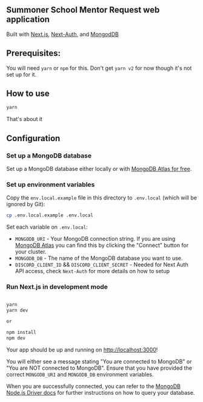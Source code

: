 ## Summoner School Mentor Request web application

Built with [Next.js](https://nextjs.org/docs), [Next-Auth](https://next-auth.js.org/getting-started/introduction), and [MongodDB](https://www.mongodb.com/docs/)

## Prerequisites:

You will need `yarn` or `npm` for this. Don't get `yarn v2` for now though it's not set up for it.

## How to use

```bash
yarn
```

That's about it

## Configuration

### Set up a MongoDB database

Set up a MongoDB database either locally or with [MongoDB Atlas for free](https://mongodb.com/atlas).

### Set up environment variables

Copy the `env.local.example` file in this directory to `.env.local` (which will be ignored by Git):

```bash
cp .env.local.example .env.local
```

Set each variable on `.env.local`:

- `MONGODB_URI` - Your MongoDB connection string. If you are using [MongoDB Atlas](https://mongodb.com/atlas) you can find this by clicking the "Connect" button for your cluster.
- `MONGODB_DB` - The name of the MongoDB database you want to use.
- `DISCORD_CLIENT_ID` && `DISCORD_CLIENT_SECRET` - Needed for Next Auth API access, check `Next-Auth` for more details on how to setup

### Run Next.js in development mode

```bash

yarn
yarn dev

or

npm install
npm dev
```

Your app should be up and running on [http://localhost:3000](http://localhost:3000)!

You will either see a message stating "You are connected to MongoDB" or "You are NOT connected to MongoDB". Ensure that you have provided the correct `MONGODB_URI` and `MONGODB_DB` environment variables.

When you are successfully connected, you can refer to the [MongoDB Node.js Driver docs](https://mongodb.github.io/node-mongodb-native/3.4/tutorials/collections/) for further instructions on how to query your database.

